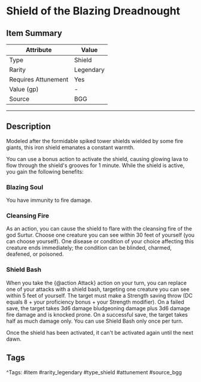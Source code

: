 # Shield of the Blazing Dreadnought

## Item Summary

| Attribute            | Value                        |
|----------------------|------------------------------|
| Type                 | Shield |
| Rarity               | Legendary             |
| Requires Attunement  | Yes                |
| Value (gp)           | -    |
| Source               | BGG |

---

## Description

Modeled after the formidable spiked tower shields wielded by some fire giants, this iron shield emanates a constant warmth.

You can use a bonus action to activate the shield, causing glowing lava to flow through the shield's grooves for 1 minute. While the shield is active, you gain the following benefits:

### Blazing Soul

You have immunity to fire damage.

### Cleansing Fire

As an action, you can cause the shield to flare with the cleansing fire of the god Surtur. Choose one creature you can see within 30 feet of yourself (you can choose yourself). One disease or condition of your choice affecting this creature ends immediately; the condition can be blinded, charmed, deafened, or poisoned.

### Shield Bash

When you take the {@action Attack} action on your turn, you can replace one of your attacks with a shield bash, targeting one creature you can see within 5 feet of yourself. The target must make a Strength saving throw (DC equals 8 + your proficiency bonus + your Strength modifier). On a failed save, the target takes 3d6 damage bludgeoning damage plus 3d6 damage fire damage and is knocked prone. On a successful save, the target takes half as much damage only. You can use Shield Bash only once per turn.

Once the shield has been activated, it can't be activated again until the next dawn.

## Tags

^Tags: #item #rarity_legendary #type_shield #attunement #source_bgg